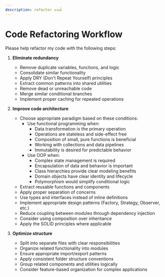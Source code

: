 ```yaml
---
description: refactor ตามนี้
---
```


# Code Refactoring Workflow

Please help refactor my code with the following steps:

1. **Eliminate redundancy**
   - Remove duplicate variables, functions, and logic
   - Consolidate similar functionality
   - Apply DRY (Don't Repeat Yourself) principles
   - Extract common patterns into shared utilities
   - Remove dead or unreachable code
   - Merge similar conditional branches
   - Implement proper caching for repeated operations

2. **Improve code architecture**
   - Choose appropriate paradigm based on these conditions:
     - Use functional programming when:
       - Data transformation is the primary operation
       - Operations are stateless and side-effect free
       - Composition of small, pure functions is beneficial
       - Working with collections and data pipelines
       - Immutability is desired for predictable behavior
     - Use OOP when:
       - Complex state management is required
       - Encapsulation of data and behavior is important
       - Class hierarchies provide clear modeling benefits
       - Domain objects have clear identity and lifecycle
       - Polymorphism would simplify conditional logic
   - Extract reusable functions and components
   - Apply proper separation of concerns
   - Use types and interfaces instead of inline definitions
   - Implement appropriate design patterns (Factory, Strategy, Observer, etc.)
   - Reduce coupling between modules through dependency injection
   - Consider using composition over inheritance
   - Apply the SOLID principles where applicable

3. **Optimize structure**
   - Split into separate files with clear responsibilities
   - Organize related functionality into modules
   - Ensure appropriate import/export patterns
   - Apply consistent folder structure conventions
   - Group related components and utilities logically
   - Consider feature-based organization for complex applications